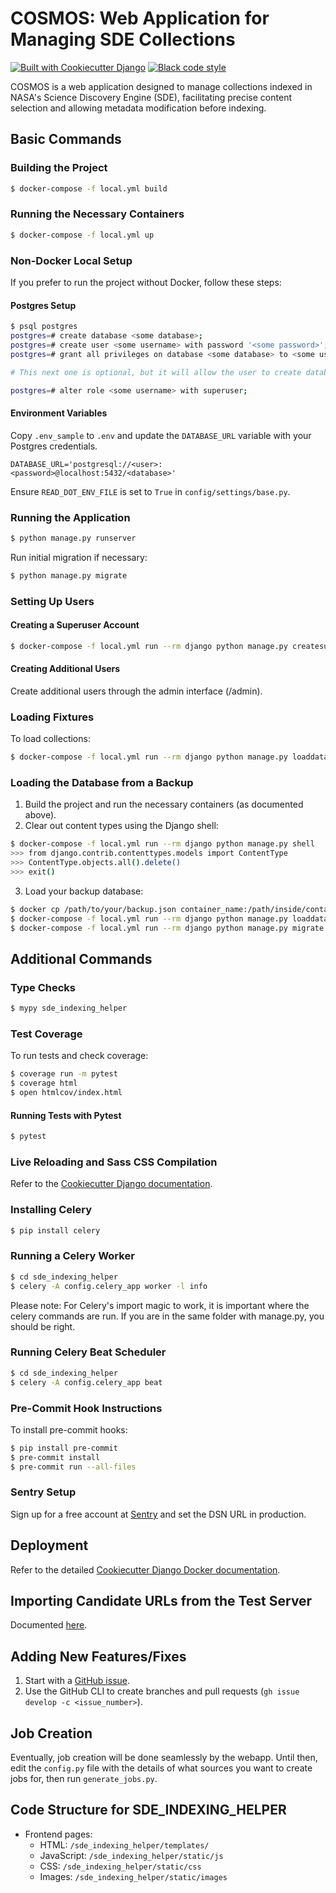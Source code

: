# COSMOS: Web Application for Managing SDE Collections

[![Built with Cookiecutter Django](https://img.shields.io/badge/built%20with-Cookiecutter%20Django-ff69b4.svg?logo=cookiecutter)](https://github.com/cookiecutter/cookiecutter-django/)
[![Black code style](https://img.shields.io/badge/code%20style-black-000000.svg)](https://github.com/ambv/black)

COSMOS is a web application designed to manage collections indexed in NASA's Science Discovery Engine (SDE), facilitating precise content selection and allowing metadata modification before indexing.

## Basic Commands

### Building the Project

```bash
$ docker-compose -f local.yml build
```

### Running the Necessary Containers

```bash
$ docker-compose -f local.yml up
```

### Non-Docker Local Setup

If you prefer to run the project without Docker, follow these steps:

#### Postgres Setup

```bash
$ psql postgres
postgres=# create database <some database>;
postgres=# create user <some username> with password '<some password>';
postgres=# grant all privileges on database <some database> to <some username>;

# This next one is optional, but it will allow the user to create databases for testing

postgres=# alter role <some username> with superuser;
```

#### Environment Variables

Copy `.env_sample` to `.env` and update the `DATABASE_URL` variable with your Postgres credentials.

```plaintext
DATABASE_URL='postgresql://<user>:<password>@localhost:5432/<database>'
```

Ensure `READ_DOT_ENV_FILE` is set to `True` in `config/settings/base.py`.

### Running the Application

```bash
$ python manage.py runserver
```

Run initial migration if necessary:

```bash
$ python manage.py migrate
```

### Setting Up Users

#### Creating a Superuser Account

```bash
$ docker-compose -f local.yml run --rm django python manage.py createsuperuser
```

#### Creating Additional Users

Create additional users through the admin interface (/admin).

### Loading Fixtures

To load collections:

```bash
$ docker-compose -f local.yml run --rm django python manage.py loaddata sde_collections/fixtures/collections.json
```

### Loading the Database from a Backup

1. Build the project and run the necessary containers (as documented above).
2. Clear out content types using the Django shell:

```bash
$ docker-compose -f local.yml run --rm django python manage.py shell
>>> from django.contrib.contenttypes.models import ContentType
>>> ContentType.objects.all().delete()
>>> exit()
```

3. Load your backup database:

```bash
$ docker cp /path/to/your/backup.json container_name:/path/inside/container/backup.json
$ docker-compose -f local.yml run --rm django python manage.py loaddata /path/inside/the/container/backup.json
$ docker-compose -f local.yml run --rm django python manage.py migrate
```

## Additional Commands

### Type Checks

```bash
$ mypy sde_indexing_helper
```

### Test Coverage

To run tests and check coverage:

```bash
$ coverage run -m pytest
$ coverage html
$ open htmlcov/index.html
```

#### Running Tests with Pytest

```bash
$ pytest
```

### Live Reloading and Sass CSS Compilation

Refer to the [Cookiecutter Django documentation](https://cookiecutter-django.readthedocs.io/en/latest/developing-locally.html#sass-compilation-live-reloading).

### Installing Celery

```bash
$ pip install celery
```

### Running a Celery Worker

```bash
$ cd sde_indexing_helper
$ celery -A config.celery_app worker -l info
```

Please note: For Celery's import magic to work, it is important where the celery commands are run. If you are in the same folder with manage.py, you should be right.

### Running Celery Beat Scheduler

```bash
$ cd sde_indexing_helper
$ celery -A config.celery_app beat
```

### Pre-Commit Hook Instructions

To install pre-commit hooks:

```bash
$ pip install pre-commit
$ pre-commit install
$ pre-commit run --all-files
```

### Sentry Setup

Sign up for a free account at [Sentry](https://sentry.io/signup/?code=cookiecutter) and set the DSN URL in production.

## Deployment

Refer to the detailed [Cookiecutter Django Docker documentation](http://cookiecutter-django.readthedocs.io/en/latest/deployment-with-docker.html).

## Importing Candidate URLs from the Test Server

Documented [here](https://github.com/NASA-IMPACT/sde-indexing-helper/wiki/How-to-bring-in-Candidate-URLs-from-the-test-server).

## Adding New Features/Fixes

1. Start with a [GitHub issue](https://github.com/NASA-IMPACT/sde-indexing-helper/issues).
2. Use the GitHub CLI to create branches and pull requests (`gh issue develop -c <issue_number>`).

## Job Creation

Eventually, job creation will be done seamlessly by the webapp. Until then, edit the `config.py` file with the details of what sources you want to create jobs for, then run `generate_jobs.py`.

## Code Structure for SDE_INDEXING_HELPER

- Frontend pages:
  - HTML: `/sde_indexing_helper/templates/`
  - JavaScript: `/sde_indexing_helper/static/js`
  - CSS: `/sde_indexing_helper/static/css`
  - Images: `/sde_indexing_helper/static/images`
